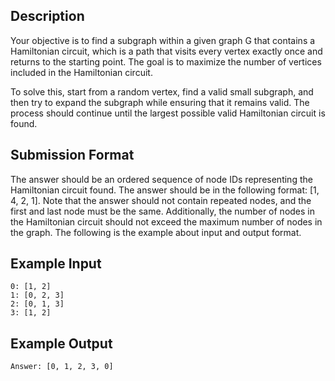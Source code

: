 ## Description
Your objective is to find a subgraph within a given graph G that contains a Hamiltonian circuit, which is a path that visits every vertex exactly once and returns to the starting point. The goal is to maximize the number of vertices included in the Hamiltonian circuit.

To solve this, start from a random vertex, find a valid small subgraph, and then try to expand the subgraph while ensuring that it remains valid. The process should continue until the largest possible valid Hamiltonian circuit is found. 

## Submission Format
The answer should be an ordered sequence of node IDs representing the Hamiltonian circuit found. The answer should be in the following format: [1, 4, 2, 1]. Note that the answer should not contain repeated nodes, and the first and last node must be the same. Additionally, the number of nodes in the Hamiltonian circuit should not exceed the maximum number of nodes in the graph. The following is the example about input and output format. 

## Example Input
```
0: [1, 2]
1: [0, 2, 3]
2: [0, 1, 3]
3: [1, 2]
```
## Example Output
```
Answer: [0, 1, 2, 3, 0]
```



